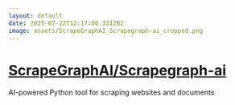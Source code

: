 ```yaml
---
layout: default
date: 2025-07-22T12:17:00.331282
image: assets/ScrapeGraphAI_Scrapegraph-ai_cropped.png
---
```


# [ScrapeGraphAI/Scrapegraph-ai](https://github.com/ScrapeGraphAI/Scrapegraph-ai)

AI-powered Python tool for scraping websites and documents
